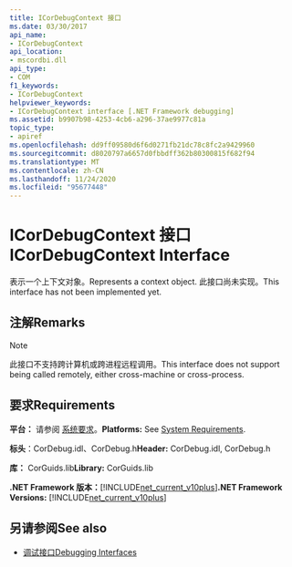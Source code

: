 ```yaml
---
title: ICorDebugContext 接口
ms.date: 03/30/2017
api_name:
- ICorDebugContext
api_location:
- mscordbi.dll
api_type:
- COM
f1_keywords:
- ICorDebugContext
helpviewer_keywords:
- ICorDebugContext interface [.NET Framework debugging]
ms.assetid: b9907b98-4253-4cb6-a296-37ae9977c81a
topic_type:
- apiref
ms.openlocfilehash: dd9ff09580d6f6d0271fb21dc78c8fc2a9429960
ms.sourcegitcommit: d8020797a6657d0fbbdff362b80300815f682f94
ms.translationtype: MT
ms.contentlocale: zh-CN
ms.lasthandoff: 11/24/2020
ms.locfileid: "95677448"
---
```

# <a name="icordebugcontext-interface"></a><span data-ttu-id="ce93d-102">ICorDebugContext 接口</span><span class="sxs-lookup"><span data-stu-id="ce93d-102">ICorDebugContext Interface</span></span>

<span data-ttu-id="ce93d-103">表示一个上下文对象。</span><span class="sxs-lookup"><span data-stu-id="ce93d-103">Represents a context object.</span></span> <span data-ttu-id="ce93d-104">此接口尚未实现。</span><span class="sxs-lookup"><span data-stu-id="ce93d-104">This interface has not been implemented yet.</span></span>  
  
## <a name="remarks"></a><span data-ttu-id="ce93d-105">注解</span><span class="sxs-lookup"><span data-stu-id="ce93d-105">Remarks</span></span>  
  
> [!NOTE]
> <span data-ttu-id="ce93d-106">此接口不支持跨计算机或跨进程远程调用。</span><span class="sxs-lookup"><span data-stu-id="ce93d-106">This interface does not support being called remotely, either cross-machine or cross-process.</span></span>  
  
## <a name="requirements"></a><span data-ttu-id="ce93d-107">要求</span><span class="sxs-lookup"><span data-stu-id="ce93d-107">Requirements</span></span>  

 <span data-ttu-id="ce93d-108">**平台：** 请参阅 [系统要求](../../get-started/system-requirements.md)。</span><span class="sxs-lookup"><span data-stu-id="ce93d-108">**Platforms:** See [System Requirements](../../get-started/system-requirements.md).</span></span>  
  
 <span data-ttu-id="ce93d-109">**标头**：CorDebug.idl、CorDebug.h</span><span class="sxs-lookup"><span data-stu-id="ce93d-109">**Header:** CorDebug.idl, CorDebug.h</span></span>  
  
 <span data-ttu-id="ce93d-110">**库：** CorGuids.lib</span><span class="sxs-lookup"><span data-stu-id="ce93d-110">**Library:** CorGuids.lib</span></span>  
  
 <span data-ttu-id="ce93d-111">**.NET Framework 版本：**[!INCLUDE[net_current_v10plus](../../../../includes/net-current-v10plus-md.md)]</span><span class="sxs-lookup"><span data-stu-id="ce93d-111">**.NET Framework Versions:** [!INCLUDE[net_current_v10plus](../../../../includes/net-current-v10plus-md.md)]</span></span>  
  
## <a name="see-also"></a><span data-ttu-id="ce93d-112">另请参阅</span><span class="sxs-lookup"><span data-stu-id="ce93d-112">See also</span></span>

- [<span data-ttu-id="ce93d-113">调试接口</span><span class="sxs-lookup"><span data-stu-id="ce93d-113">Debugging Interfaces</span></span>](debugging-interfaces.md)
